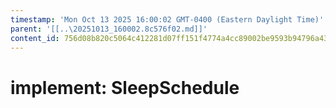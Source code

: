 ```yaml
---
timestamp: 'Mon Oct 13 2025 16:00:02 GMT-0400 (Eastern Daylight Time)'
parent: '[[..\20251013_160002.8c576f02.md]]'
content_id: 756d08b820c5064c412281d07ff151f4774a4cc89002be9593b94796a4381dc1
---
```


# implement: SleepSchedule
